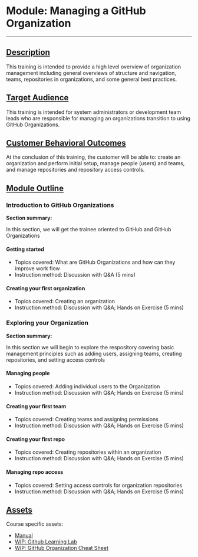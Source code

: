 # Module: Managing a GitHub Organization
---
## <ins> Description </ins>
This training is intended to provide a high level overview of organization management including general overviews of structure and navigation, teams, repositories in organizations, and some general best practices.  

## <ins> Target Audience </ins>
This training is intended for system administrators or development team leads who are responsible for managing an organizations transition to using GitHub Organizations. 

## <ins> Customer Behavioral Outcomes </ins>
At the conclusion of this training, the customer will be able to: create an organization and perform initial setup, manage people (users) and teams, and manage repositories and repository access controls.

## <ins> Module Outline </ins>
### Introduction to GitHub Organizations 

**Section summary:**
 
In this section, we will get the trainee oriented to GitHub and GitHub Organizations

#### Getting started
  - Topics covered: What are GitHub Organizations and how can they improve work flow
  - Instruction method: Discussion with Q&A (5 mins)

#### Creating your first organization
  - Topics covered: Creating an organization
  - Instruction method: Discussion with Q&A; Hands on Exercise (5 mins)

### Exploring your Organization

**Section summary:**

In this section we will begin to explore the respository covering basic management principles such as adding users, assigning teams, creating repositories, and setting access controls

#### Managing people
  - Topics covered:  Adding individual users to the Organization
  - Instruction method: Discussion with Q&A; Hands on Exercise (5 mins)

#### Creating your first team
  - Topics covered:  Creating teams and assigning permissions
  - Instruction method: Discussion with Q&A; Hands on Exercise (5 mins)

#### Creating your first repo
  - Topics covered:  Creating repositories within an organization
  - Instruction method: Discussion with Q&A; Hands on Exercise (5 mins)

#### Managing repo access
  - Topics covered:  Setting access controls for organization repositories
  - Instruction method: Discussion with Q&A; Hands on Exercise (5 mins)


## <ins> Assets </ins>
Course specific assets:

- [Manual](https://stephencbird.github.io/org_education_toolkit/)
- [WIP: Github Learning Lab](https://github.com/StephenCBird/org_education_toolkit/tree/main/org_education_toolkit/Assets/Learning%20Lab)
- [WIP: GitHub Organization Cheat Sheet](https://github.com/StephenCBird/org_education_toolkit/tree/main/org_education_toolkit/Assets/Cheat%20Sheet)

